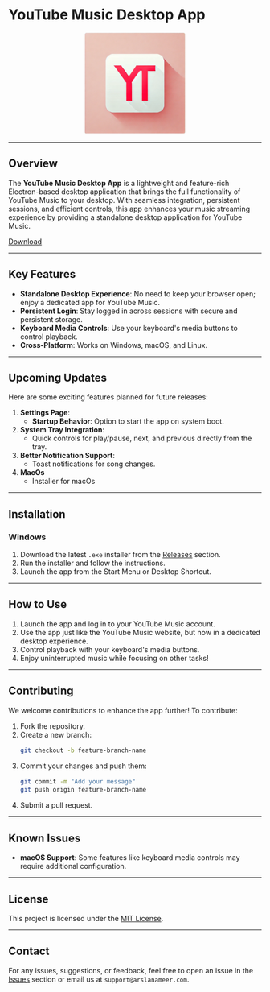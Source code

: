 # **YouTube Music Desktop App**

<p align="center">
  <img src="assets/logo.png" alt="YouTube Music Desktop App Logo" width="200">
</p>

---

## **Overview**
The **YouTube Music Desktop App** is a lightweight and feature-rich Electron-based desktop application that brings the full functionality of YouTube Music to your desktop. With seamless integration, persistent sessions, and efficient controls, this app enhances your music streaming experience by providing a standalone desktop application for YouTube Music.

[Download](https://github.com/ArslanAmeer/youtube-music-windows-app/releases/tag/v1.2.1)

---

## **Key Features**
- **Standalone Desktop Experience**: No need to keep your browser open; enjoy a dedicated app for YouTube Music.
- **Persistent Login**: Stay logged in across sessions with secure and persistent storage.
- **Keyboard Media Controls**: Use your keyboard's media buttons to control playback.
- **Cross-Platform**: Works on Windows, macOS, and Linux.

---

## **Upcoming Updates**
Here are some exciting features planned for future releases:
1. **Settings Page**:
   - **Startup Behavior**: Option to start the app on system boot.
2. **System Tray Integration**:
   - Quick controls for play/pause, next, and previous directly from the tray.
3. **Better Notification Support**:
   - Toast notifications for song changes.
4. **MacOs**
   - Installer for macOs 

---

## **Installation**
### **Windows**
1. Download the latest `.exe` installer from the [Releases](https://github.com/ArslanAmeer/youtube-music-windows-app/releases/tag/v1.2.1) section.
2. Run the installer and follow the instructions.
3. Launch the app from the Start Menu or Desktop Shortcut.

---

## **How to Use**
1. Launch the app and log in to your YouTube Music account.
2. Use the app just like the YouTube Music website, but now in a dedicated desktop experience.
3. Control playback with your keyboard's media buttons.
4. Enjoy uninterrupted music while focusing on other tasks!

---

## **Contributing**
We welcome contributions to enhance the app further! To contribute:
1. Fork the repository.
2. Create a new branch:
   ```bash
   git checkout -b feature-branch-name
   ```
3. Commit your changes and push them:
   ```bash
   git commit -m "Add your message"
   git push origin feature-branch-name
   ```
4. Submit a pull request.

---

## **Known Issues**
- **macOS Support**: Some features like keyboard media controls may require additional configuration.

---

## **License**
This project is licensed under the [MIT License](LICENSE).

---

## **Contact**
For any issues, suggestions, or feedback, feel free to open an issue in the [Issues](#) section or email us at `support@arslanameer.com`.
